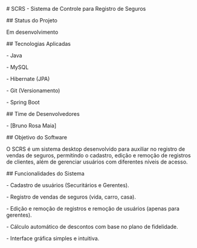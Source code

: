 \# SCRS - Sistema de Controle para Registro de Seguros



\## Status do Projeto

Em desenvolvimento



\## Tecnologias Aplicadas

\- Java

\- MySQL

\- Hibernate (JPA)

\- Git (Versionamento)

\- Spring Boot



\## Time de Desenvolvedores

\- \[Bruno Rosa Maia]



\## Objetivo do Software

O SCRS é um sistema desktop desenvolvido para auxiliar no registro de vendas de seguros, permitindo o cadastro, edição e remoção de registros de clientes, além de gerenciar usuários com diferentes níveis de acesso.



\## Funcionalidades do Sistema

\- Cadastro de usuários (Securitários e Gerentes).

\- Registro de vendas de seguros (vida, carro, casa).

\- Edição e remoção de registros e remoção de usuários (apenas para gerentes).

\- Cálculo automático de descontos com base no plano de fidelidade.

\- Interface gráfica simples e intuitiva.

